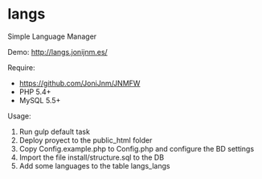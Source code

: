 # langs
Simple Language Manager

Demo:
http://langs.jonijnm.es/

Require:

* https://github.com/JoniJnm/JNMFW
* PHP 5.4+
* MySQL 5.5+

Usage:

1. Run gulp default task
2. Deploy proyect to the public_html folder
3. Copy Config.example.php to Config.php and configure the BD settings
4. Import the file install/structure.sql to the DB
5. Add some languages to the table langs_langs
